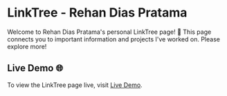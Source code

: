 # LinkTree - Rehan Dias Pratama

Welcome to Rehan Dias Pratama's personal LinkTree page! 🌟 This page connects you to important information and projects I've worked on. Please explore more!

## Live Demo 🌐

To view the LinkTree page live, visit [Live Demo](https://rehandias.github.io/index.html).
